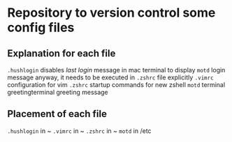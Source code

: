 # Repository to version control some config files

## Explanation for each file
`.hushlogin` disables *last login* message in mac terminal to display `motd` login message anyway, it needs to be executed in `.zshrc` file explicitly
`.vimrc` configuration for vim
`.zshrc` startup commands for new zshell
`motd` terminal greetingterminal greeting message

## Placement of each file
`.hushlogin` in ~
`.vimrc` in ~
`.zshrc` in ~
`motd` in /etc
